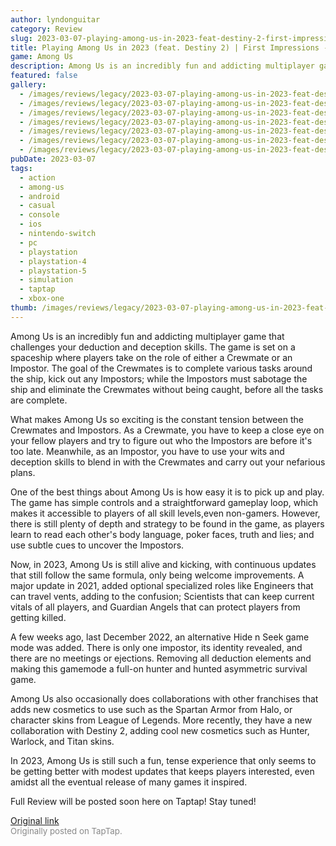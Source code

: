 ```yaml
---
author: lyndonguitar
category: Review
slug: 2023-03-07-playing-among-us-in-2023-feat-destiny-2-first-impressions-among-us
title: Playing Among Us in 2023 (feat. Destiny 2) | First Impressions - Among Us
game: Among Us
description: Among Us is an incredibly fun and addicting multiplayer game that challenges your deduction and deception skills. The game is set on a spaceship where players take on the role of either a Crewmate or an Impostor. The goal of the Crewmates is to complete various tasks around the ship, kick out any Impostors; while the Impostors must sabotage the ship and eliminate the Crewmates without being caught, before all the tasks are complete.
featured: false
gallery:
  - /images/reviews/legacy/2023-03-07-playing-among-us-in-2023-feat-destiny-2--first-impressions---among-us-0.avif
  - /images/reviews/legacy/2023-03-07-playing-among-us-in-2023-feat-destiny-2--first-impressions---among-us-1.avif
  - /images/reviews/legacy/2023-03-07-playing-among-us-in-2023-feat-destiny-2--first-impressions---among-us-2.avif
  - /images/reviews/legacy/2023-03-07-playing-among-us-in-2023-feat-destiny-2--first-impressions---among-us-3.avif
  - /images/reviews/legacy/2023-03-07-playing-among-us-in-2023-feat-destiny-2--first-impressions---among-us-4.avif
  - /images/reviews/legacy/2023-03-07-playing-among-us-in-2023-feat-destiny-2--first-impressions---among-us-5.avif
  - /images/reviews/legacy/2023-03-07-playing-among-us-in-2023-feat-destiny-2--first-impressions---among-us-6.avif
pubDate: 2023-03-07
tags:
  - action
  - among-us
  - android
  - casual
  - console
  - ios
  - nintendo-switch
  - pc
  - playstation
  - playstation-4
  - playstation-5
  - simulation
  - taptap
  - xbox-one
thumb: /images/reviews/legacy/2023-03-07-playing-among-us-in-2023-feat-destiny-2--first-impressions---among-us-0.avif
---
```


Among Us is an incredibly fun and addicting multiplayer game that challenges your deduction and deception skills. The game is set on a spaceship where players take on the role of either a Crewmate or an Impostor. The goal of the Crewmates is to complete various tasks around the ship, kick out any Impostors; while the Impostors must sabotage the ship and eliminate the Crewmates without being caught, before all the tasks are complete.

What makes Among Us so exciting is the constant tension between the Crewmates and Impostors. As a Crewmate, you have to keep a close eye on your fellow players and try to figure out who the Impostors are before it's too late. Meanwhile, as an Impostor, you have to use your wits and deception skills to blend in with the Crewmates and carry out your nefarious plans.

One of the best things about Among Us is how easy it is to pick up and play. The game has simple controls and a straightforward gameplay loop, which makes it accessible to players of all skill levels,even non-gamers. However, there is still plenty of depth and strategy to be found in the game, as players learn to read each other's body language, poker faces, truth and lies; and use subtle cues to uncover the Impostors.

Now, in 2023, Among Us is still alive and kicking, with continuous updates that still follow the same formula, only being welcome improvements. A major update in 2021, added optional specialized roles like Engineers that can travel vents, adding to the confusion; Scientists that can keep current vitals of all players, and Guardian Angels that can protect players from getting killed.

A few weeks ago, last December 2022, an alternative Hide n Seek game mode was added. There is only one impostor, its identity revealed, and there are no meetings or ejections. Removing all deduction elements and making this gamemode a full-on hunter and hunted asymmetric survival game.

Among Us also occasionally does collaborations with other franchises that adds new cosmetics to use such as the Spartan Armor from Halo, or character skins from League of Legends. More recently, they have a new collaboration with Destiny 2, adding cool new cosmetics such as Hunter, Warlock, and Titan skins.

In 2023, Among Us is still such a fun, tense experience that only seems to be getting better with modest updates that keeps players interested, even amidst all the eventual release of many games it inspired.

Full Review will be posted soon here on Taptap! Stay tuned!

[Original link](https://www.taptap.io/post/4730018)<br><span style="font-size: 0.95em; color: #888;">Originally posted on TapTap.</span>